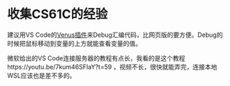 # 收集CS61C的经验
建议用VS Code的[Venus插件](https://marketplace.visualstudio.com/items?itemName=hm.riscv-venus)来Debug汇编代码，比网页版的要方便。Debug的时候把鼠标移动到变量的上方就能查看变量的值。  
 
微软给出的VS Code连接服务器的教程有点长，我看的是这个教程https://youtu.be/7kum46SFIaY?t=59 ，视频不长，很快就能弄完，连接本地WSL应该也是差不多的。